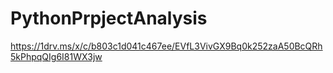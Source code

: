 # PythonPrpjectAnalysis
https://1drv.ms/x/c/b803c1d041c467ee/EVfL3VivGX9Bq0k252zaA50BcQRh5kPhpqQIg6I81WX3jw
